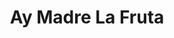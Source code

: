 ---
title: "Ay Madre La Fruta"
url: /madrid/ay-madre-la-fruta-calle-de-san-bernardo/
shop: Gemüse & Obst
---